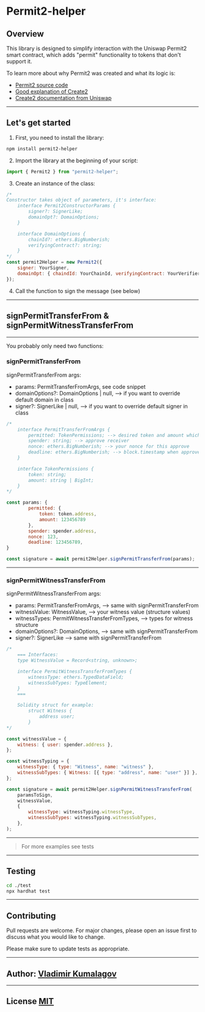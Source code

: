 # Permit2-helper

## Overview

This library is designed to simplify interaction with the Uniswap Permit2 smart contract, which adds "permit" functionality to tokens that don't support it.

To learn more about why Permit2 was created and what its logic is:

-   [Permit2 source code](https://github.com/Uniswap/permit2)
-   [Good explanation of Create2](https://github.com/dragonfly-xyz/useful-solidity-patterns/tree/main/patterns/permit2)
-   [Create2 documentation from Uniswap](https://docs.uniswap.org/contracts/permit2/overview)

---

## Let's get started

1. First, you need to install the library:

```bash
npm install permit2-helper
```

2. Import the library at the beginning of your script:

```javascript
import { Permit2 } from "permit2-helper";
```

3. Create an instance of the class:

```javascript
/*
Constructor takes object of parameters, it's interface:
    interface Permit2ConstructorParams {
    	signer?: SignerLike;
    	domainOpt?: DomainOptions;
    }

    interface DomainOptions {
    	chainId?: ethers.BigNumberish;
    	verifyingContract?: string;
    }
*/
const permit2Helper = new Permit2({
	signer: YourSigner,
	domainOpt: { chaindId: YourChainId, verifyingContract: YourVerifier },
});
```

4. Call the function to sign the message (see below)

---

## signPermitTransferFrom & signPermitWitnessTransferFrom

---

You probably only need two functions:

### signPermitTransferFrom

signPermitTransferFrom args:

-   params: PermitTransferFromArgs, see code snippet
-   domainOptions?: DomainOptions | null, --> if you want to override default domain in class
-   signer?: SignerLike | null, --> if you want to override default signer in class

```javascript
/*
    interface PermitTransferFromArgs {
	    permitted: TokenPermissions; --> desired token and amount which you will approve to spender
	    spender: string; --> approve receiver
	    nonce: ethers.BigNumberish; --> your nonce for this approve
	    deadline: ethers.BigNumberish; --> block.timestamp when approve will expired
    }

    interface TokenPermissions {
	    token: string;
	    amount: string | BigInt;
    }
*/

const params: {
        permitted: {
            token: token.address,
            amount: 123456789
        },
	    spender: spender.address,
	    nonce: 123,
	    deadline: 123456789,
}

const signature = await permit2Helper.signPermitTransferFrom(params);
```

---

### signPermitWitnessTransferFrom

signPermitWitnessTransferFrom args:

-   params: PermitTransferFromArgs, --> same with signPermitTransferFrom
-   witnessValue: WitnessValue, --> your witness value (structure values)
-   witnessTypes: PermitWitnessTransferFromTypes, --> types for witness structure
-   domainOptions?: DomainOptions, --> same with signPermitTransferFrom
-   signer?: SignerLike --> same with signPermitTransferFrom

```javascript
/*
    === Interfaces:
    type WitnessValue = Record<string, unknown>;

    interface PermitWitnessTransferFromTypes {
	    witnessType: ethers.TypedDataField;
	    witnessSubTypes: TypeElement;
    }
    ===

    Solidity struct for example:
        struct Witness {
		    address user;
	    }
*/

const witnessValue = {
	witness: { user: spender.address },
};

const witnessTyping = {
	witnessType: { type: "Witness", name: "witness" },
	witnessSubTypes: { Witness: [{ type: "address", name: "user" }] },
};

const signature = await permit2Helper.signPermitWitnessTransferFrom(
	paramsToSign,
	witnessValue,
	{
		witnessType: witnessTyping.witnessType,
		witnessSubTypes: witnessTyping.witnessSubTypes,
	},
);
```

---

> For more examples see tests

---

## Testing

```bash
cd ./test
npx hardhat test
```

---

## Contributing

Pull requests are welcome. For major changes, please open an issue first to discuss what you would like to change.

Please make sure to update tests as appropriate.

---

## Author: [Vladimir Kumalagov](https://github.com/KumaCrypto)

---

## License [MIT](https://choosealicense.com/licenses/mit/)
